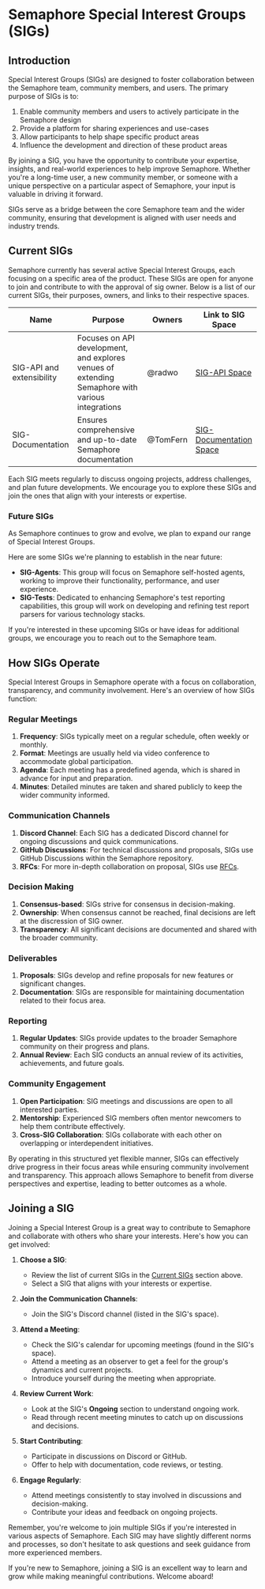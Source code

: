 # Semaphore Special Interest Groups (SIGs)

## Introduction

Special Interest Groups (SIGs) are designed to foster collaboration between the Semaphore team, community members, and users. The primary purpose of SIGs is to:

1. Enable community members and users to actively participate in the Semaphore design
2. Provide a platform for sharing experiences and use-cases
3. Allow participants to help shape specific product areas
4. Influence the development and direction of these product areas

By joining a SIG, you have the opportunity to contribute your expertise, insights, and real-world experiences to help improve Semaphore. Whether you're a long-time user, a new community member, or someone with a unique perspective on a particular aspect of Semaphore, your input is valuable in driving it forward.

SIGs serve as a bridge between the core Semaphore team and the wider community, ensuring that development is aligned with user needs and industry trends.

## Current SIGs

Semaphore currently has several active Special Interest Groups, each focusing on a specific area of the product. These SIGs are open for anyone to join and contribute to with the approval of sig owner. Below is a list of our current SIGs, their purposes, owners, and links to their respective spaces.

| Name | Purpose | Owners | Link to SIG Space |
|------|---------|--------|-------------------|
| SIG-API and extensibility| Focuses on API development, and explores venues of extending Semaphore with various integrations | @radwo | [SIG-API Space](./api-and-extensibility/README.md) |
| SIG-Documentation | Ensures comprehensive and up-to-date Semaphore documentation | @TomFern | [SIG-Documentation Space](../docs/README.md) |

Each SIG meets regularly to discuss ongoing projects, address challenges, and plan future developments. We encourage you to explore these SIGs and join the ones that align with your interests or expertise.

### Future SIGs

As Semaphore continues to grow and evolve, we plan to expand our range of Special Interest Groups.

Here are some SIGs we're planning to establish in the near future:

- **SIG-Agents**: This group will focus on Semaphore self-hosted agents, working to improve their functionality, performance, and user experience.
- **SIG-Tests**: Dedicated to enhancing Semaphore's test reporting capabilities, this group will work on developing and refining test report parsers for various technology stacks.

If you're interested in these upcoming SIGs or have ideas for additional groups, we encourage you to reach out to the Semaphore team.

## How SIGs Operate

Special Interest Groups in Semaphore operate with a focus on collaboration, transparency, and community involvement. Here's an overview of how SIGs function:

### Regular Meetings

1. **Frequency**: SIGs typically meet on a regular schedule, often weekly or monthly.
2. **Format**: Meetings are usually held via video conference to accommodate global participation.
3. **Agenda**: Each meeting has a predefined agenda, which is shared in advance for input and preparation.
4. **Minutes**: Detailed minutes are taken and shared publicly to keep the wider community informed.

### Communication Channels

1. **Discord Channel**: Each SIG has a dedicated Discord channel for ongoing discussions and quick communications.
2. **GitHub Discussions**: For technical discussions and proposals, SIGs use GitHub Discussions within the Semaphore repository.
3. **RFCs**: For more in-depth collaboration on proposal, SIGs use [RFCs](../rfcs/README.md).

### Decision Making

1. **Consensus-based**: SIGs strive for consensus in decision-making.
2. **Ownership**: When consensus cannot be reached, final decisions are left at the discression of SIG owner.
3. **Transparency**: All significant decisions are documented and shared with the broader community.

### Deliverables

1. **Proposals**: SIGs develop and refine proposals for new features or significant changes.
2. **Documentation**: SIGs are responsible for maintaining documentation related to their focus area.

### Reporting

1. **Regular Updates**: SIGs provide updates to the broader Semaphore community on their progress and plans.
2. **Annual Review**: Each SIG conducts an annual review of its activities, achievements, and future goals.

### Community Engagement

1. **Open Participation**: SIG meetings and discussions are open to all interested parties.
2. **Mentorship**: Experienced SIG members often mentor newcomers to help them contribute effectively.
3. **Cross-SIG Collaboration**: SIGs collaborate with each other on overlapping or interdependent initiatives.

By operating in this structured yet flexible manner, SIGs can effectively drive progress in their focus areas while ensuring community involvement and transparency. This approach allows Semaphore to benefit from diverse perspectives and expertise, leading to better outcomes as a whole.

## Joining a SIG

Joining a Special Interest Group is a great way to contribute to Semaphore and collaborate with others who share your interests. Here's how you can get involved:

1. **Choose a SIG**: 
   - Review the list of current SIGs in the [Current SIGs](#current-sigs) section above.
   - Select a SIG that aligns with your interests or expertise.

2. **Join the Communication Channels**:
   - Join the SIG's Discord channel (listed in the SIG's space).

3. **Attend a Meeting**:
   - Check the SIG's calendar for upcoming meetings (found in the SIG's space).
   - Attend a meeting as an observer to get a feel for the group's dynamics and current projects.
   - Introduce yourself during the meeting when appropriate.

4. **Review Current Work**:
   - Look at the SIG's **Ongoing** section to understand ongoing work.
   - Read through recent meeting minutes to catch up on discussions and decisions.

5. **Start Contributing**:
   - Participate in discussions on Discord or GitHub.
   - Offer to help with documentation, code reviews, or testing.

6. **Engage Regularly**:
   - Attend meetings consistently to stay involved in discussions and decision-making.
   - Contribute your ideas and feedback on ongoing projects.

Remember, you're welcome to join multiple SIGs if you're interested in various aspects of Semaphore. Each SIG may have slightly different norms and processes, so don't hesitate to ask questions and seek guidance from more experienced members.

If you're new to Semaphore, joining a SIG is an excellent way to learn and grow while making meaningful contributions. Welcome aboard!